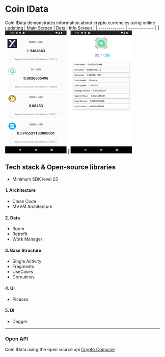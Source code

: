 # Coin IData
 Coin IData demonstrates information about crypto currencies using online updating 
 | Main Screen | Detail Info Screen |
| ------------- | ------------- |
| <img src="app/src/main/res/drawable/main_screen.png" width="200" height="400" /> | <img src="app/src/main/res/drawable/detail_screen.png" width="200" height="400" />
 
## Tech stack & Open-source libraries
* Minimum SDK level 23
#### 1. Architecture
* Clean Code
* MVVM Architecture
#### 2. Data
* Room
* Retrofit
* Work Manager
#### 3. Base Structure
* Single Activity
* Fragments
* UseCases
* Coroutines
#### 4. UI
* Picasso
#### 5. DI
* Dagger

________

### Open API
Coin IData using the open source api [Crypto Compare](https://www.cryptocompare.com/)

  
